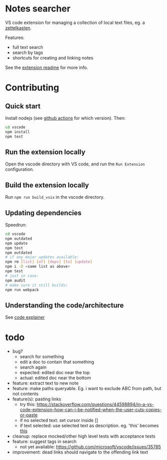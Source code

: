 # Notes searcher

VS code extension for managing a collection of local text files, eg. a
[zettelkasten](https://zettelkasten.de/posts/overview/).

Features:
- full text search
- search by tags
- shortcuts for creating and linking notes

See the [extension readme](./vscode/README.md) for more info.


# Contributing

## Quick start
Install nodejs (see [github actions](.github/workflows/main.yml) for which
version). Then:

```sh
cd vscode
npm install
npm test
```

## Run the extension locally
Open the vscode directory with VS code, and run the `Run Extension`
configuration.

## Build the extension locally
Run `npm run build_vsix` in the vscode directory.

## Updating dependencies
Speedrun:

```sh
cd vscode
npm outdated
npm update
npm test
npm outdated
# if any major updates available:
npm rm [list] [of] [deps] [to] [update]
npm i -D <same list as above>
npm test
# just in case:
npm audit
# make sure it still builds:
npm run webpack
```

## Understanding the code/architecture
See [code explainer](./docs/code_explainer.md)


# todo
- bug?
    - search for something
    - edit a doc to contain that something
    - search again
    - expected: edited doc near the top
    - actual: edited doc near the bottom
- feature: extract text to new note
- feature: make paths queryable. Eg. i want to exclude ABC from path, but not contents
- feature(s): pasting links
    - try this: https://stackoverflow.com/questions/44598894/in-a-vs-code-extension-how-can-i-be-notified-when-the-user-cuts-copies-or-paste
    - if no selected text: set cursor inside []
    - if text selected: use selected text as description. eg. 'this' becomes [this]()
- cleanup: replace mocked/other high level tests with acceptance tests
- feature: suggest tags in search
    - not yet available: https://github.com/microsoft/vscode/issues/35785
- improvement: dead links should navigate to the offending link text
